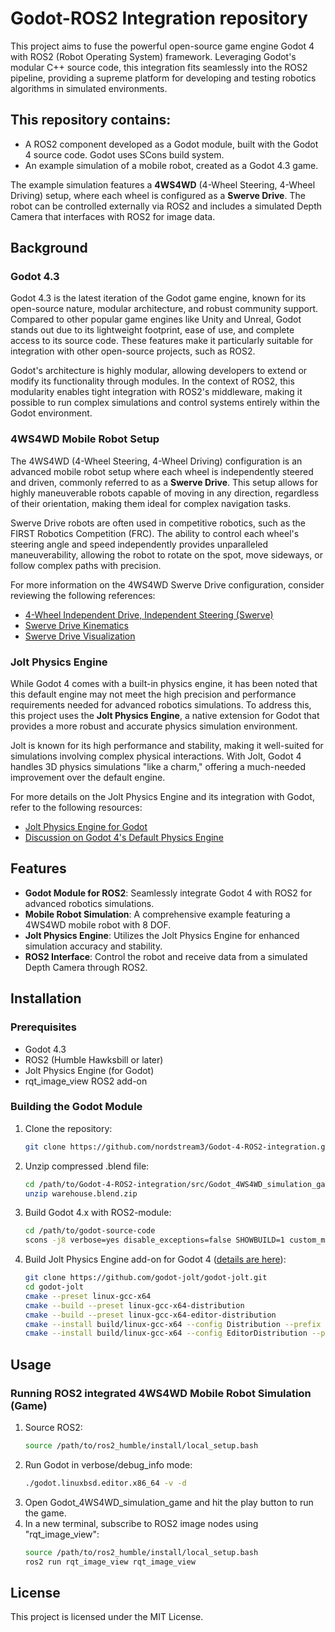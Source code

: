 # Godot-ROS2 Integration repository

This project aims to fuse the powerful open-source game engine Godot 4 with ROS2 (Robot Operating System) framework. Leveraging Godot's modular C++ source code, this integration fits seamlessly into the ROS2 pipeline, providing a supreme platform for developing and testing robotics algorithms in simulated environments.

## This repository contains:

- A ROS2 component developed as a Godot module, built with the Godot 4 source code. Godot uses SCons build system.
- An example simulation of a mobile robot, created as a Godot 4.3 game.

The example simulation features a **4WS4WD** (4-Wheel Steering, 4-Wheel Driving) setup, where each wheel is configured as a **Swerve Drive**. The robot can be controlled externally via ROS2 and includes a simulated Depth Camera that interfaces with ROS2 for image data.

## Background

### Godot 4.3

Godot 4.3 is the latest iteration of the Godot game engine, known for its open-source nature, modular architecture, and robust community support. Compared to other popular game engines like Unity and Unreal, Godot stands out due to its lightweight footprint, ease of use, and complete access to its source code. These features make it particularly suitable for integration with other open-source projects, such as ROS2.

Godot's architecture is highly modular, allowing developers to extend or modify its functionality through modules. In the context of ROS2, this modularity enables tight integration with ROS2's middleware, making it possible to run complex simulations and control systems entirely within the Godot environment.

### 4WS4WD Mobile Robot Setup

The 4WS4WD (4-Wheel Steering, 4-Wheel Driving) configuration is an advanced mobile robot setup where each wheel is independently steered and driven, commonly referred to as a **Swerve Drive**. This setup allows for highly maneuverable robots capable of moving in any direction, regardless of their orientation, making them ideal for complex navigation tasks.

Swerve Drive robots are often used in competitive robotics, such as the FIRST Robotics Competition (FRC). The ability to control each wheel's steering angle and speed independently provides unparalleled maneuverability, allowing the robot to rotate on the spot, move sideways, or follow complex paths with precision.

For more information on the 4WS4WD Swerve Drive configuration, consider reviewing the following references:

- [4-Wheel Independent Drive, Independent Steering (Swerve)](https://www.chiefdelphi.com/t/paper-4-wheel-independent-drive-independent-steering-swerve/107383)
- [Swerve Drive Kinematics](https://first.wpi.edu/wpilib/allwpilib/docs/release/java/src-html/edu/wpi/first/math/kinematics/SwerveDriveKinematics.html)
- [Swerve Drive Visualization](https://github.com/xiaoxiae/SwerveDriveVisualisation)

### Jolt Physics Engine

While Godot 4 comes with a built-in physics engine, it has been noted that this default engine may not meet the high precision and performance requirements needed for advanced robotics simulations. To address this, this project uses the **Jolt Physics Engine**, a native extension for Godot that provides a more robust and accurate physics simulation environment.

Jolt is known for its high performance and stability, making it well-suited for simulations involving complex physical interactions. With Jolt, Godot 4 handles 3D physics simulations "like a charm," offering a much-needed improvement over the default engine.

For more details on the Jolt Physics Engine and its integration with Godot, refer to the following resources:

- [Jolt Physics Engine for Godot](https://github.com/godot-jolt/godot-jolt)
- [Discussion on Godot 4's Default Physics Engine](https://www.reddit.com/r/godot/comments/16p90a1/godot_4_default_physics_engine_is_a_complete_mess/)

## Features

- **Godot Module for ROS2**: Seamlessly integrate Godot 4 with ROS2 for advanced robotics simulations.
- **Mobile Robot Simulation**: A comprehensive example featuring a 4WS4WD mobile robot with 8 DOF.
- **Jolt Physics Engine**: Utilizes the Jolt Physics Engine for enhanced simulation accuracy and stability.
- **ROS2 Interface**: Control the robot and receive data from a simulated Depth Camera through ROS2.

## Installation

### Prerequisites

- Godot 4.3
- ROS2 (Humble Hawksbill or later)
- Jolt Physics Engine (for Godot)
- rqt_image_view ROS2 add-on

### Building the Godot Module

1. Clone the repository:
   ```bash
   git clone https://github.com/nordstream3/Godot-4-ROS2-integration.git

2. Unzip compressed .blend file:
   ```bash
   cd /path/to/Godot-4-ROS2-integration/src/Godot_4WS4WD_simulation_game
   unzip warehouse.blend.zip

3. Build Godot 4.x with ROS2-module:
   ```bash
   cd /path/to/godot-source-code
   scons -j8 verbose=yes disable_exceptions=false SHOWBUILD=1 custom_modules=/path/to/Godot-4-ROS2-integration/src/godot_custom_modules platform=linuxbsd
4. Build Jolt Physics Engine add-on for Godot 4 ([details are here](https://github.com/godot-jolt/godot-jolt)):
   ```bash
   git clone https://github.com/godot-jolt/godot-jolt.git
   cd godot-jolt
   cmake --preset linux-gcc-x64
   cmake --build --preset linux-gcc-x64-distribution
   cmake --build --preset linux-gcc-x64-editor-distribution
   cmake --install build/linux-gcc-x64 --config Distribution --prefix /path/to/Godot-4-ROS2-integration/src/Godot_4WS4WD_simulation_game
   cmake --install build/linux-gcc-x64 --config EditorDistribution --prefix /path/to/Godot-4-ROS2-integration/src/Godot_4WS4WD_simulation_game
   
## Usage
### Running ROS2 integrated 4WS4WD Mobile Robot Simulation (Game)
1. Source ROS2:
   ```bash
   source /path/to/ros2_humble/install/local_setup.bash
2. Run Godot in verbose/debug_info mode:
   ```bash
   ./godot.linuxbsd.editor.x86_64 -v -d
3. Open Godot_4WS4WD_simulation_game and hit the play button to run the game.
4. In a new terminal, subscribe to ROS2 image nodes using "rqt_image_view":
   ```bash
   source /path/to/ros2_humble/install/local_setup.bash
   ros2 run rqt_image_view rqt_image_view

## License
This project is licensed under the MIT License.
